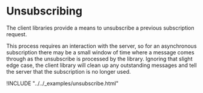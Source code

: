 # Unsubscribing

The client libraries provide a means to unsubscribe a previous subscription request.

This process requires an interaction with the server, so for an asynchronous subscription there may be a small window of time where a message comes through as the unsubscribe is processed by the library. Ignoring that slight edge case, the client library will clean up any outstanding messages and tell the server that the subscription is no longer used.

!INCLUDE "../../_examples/unsubscribe.html"